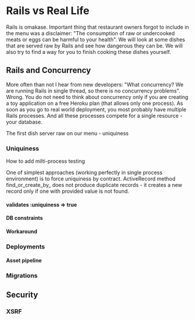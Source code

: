 # Rails vs Real Life

Rails is omakase. Important thing that restaurant owners forgot to include in the menu was a disclaimer:
"The consumption of raw or undercooked meats or eggs can be harmful to your health". We will look at some dishes
that are served raw by Rails and see how dangerous they can be. We will also try to find a way for you to finish
cooking these dishes yourself.

## Rails and Concurrency

More often than not I hear from new developers: "What concurrency? We are running Rails in single thread, so
there is no concurrency problems". Wrong. You do not need to think about concurrency only if you are creating a
toy application on a free Heroku plan (that allows only one process). As soon as you go to real world deployment, you
most probably have multiple Rails processes. And all these processes compete for a single resource - your database.

The first dish server raw on our menu - uniquiness

### Uniquiness

How to add milti-process testing

One of simplest approaches (working perfectly in single process environment) is to force uniquiness by contract.
ActiveRecord method find_or_create_by_ does not produce duplicate records - it creates a new record only if one with
provided value is not found.

#### validates :uniquiness => true
#### DB constraints
#### Workaround
### Deployments
#### Asset pipeline
### Migrations
## Security
### XSRF

